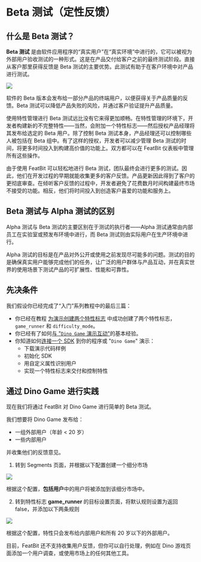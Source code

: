 # Beta 测试（定性反馈）

## **什么是 Beta 测试？**

**Beta 测试** 是由软件应用程序的“真实用户”在“真实环境”中进行的，它可以被视为外部用户验收测试的一种形式。这是在产品交付给客户之前的最终测试阶段。直接从客户那里获得反馈是 Beta 测试的主要优势。此测试有助于在客户环境中对产品进行测试。

![](../../getting-started/assets/beta-testing/001.webp)

软件的 Beta 版本会发布给一部分产品的终端用户，以便获得关于产品质量的反馈。Beta 测试可以降低产品失败的风险，并通过客户验证提升产品质量。

使用特性管理进行 Beta 测试远比没有它来得更加顺畅。在特性管理的环境下，开发者构建新的不完整特性——当然，会附加一个特性标志——然后授权产品经理将其发布给选定的 Beta 用户。除了控制 Beta 测试本身，产品经理还可以控制哪些人被包括在 Beta 组中。有了这样的授权，开发者可以减少管理 Beta 测试的时间，将更多时间投入到构建高价值的功能上。双方都可以在 FeatBit 仪表板中管理所有这些操作。

由于使用 FeatBit 可以轻松地进行 Beta 测试，团队最终会进行更多的测试。因此，他们在开发过程的早期就能收集更多的客户反馈。产品更新因此得到了客户的更彻底审查。在倾听客户反馈的过程中，开发者避免了花费数月时间构建最终市场不接受的功能。相反，他们将时间投入到创造客户喜爱的功能和服务上。

## Beta 测试与 Alpha 测试的区别

Alpha 测试与 Beta 测试的主要区别在于测试的执行者——Alpha 测试通常由内部员工在实验室或预发布环境中进行，而 Beta 测试则由实际用户在生产环境中进行。

Alpha 测试的目标是在产品对外公开或使用之前发现尽可能多的问题。测试的目的是确保真实用户能够完成他们的任务，让广泛的用户群体与产品互动，并在真实世界的使用场景下测试产品的可扩展性、性能和可靠性。

## 先决条件

我们假设你已经完成了“入门”系列教程中的最后三篇：

* 你已经在教程 [为演示创建两个特性标志](../create-two-feature-flags.md) 中成功创建了两个特性标志，`game_runner` 和 `difficulty_mode`。
* 你已经有了如何[与 "`Dino Game` 演示互动"](../try-interacting-with-the-demo.md)的基本经验。
* 你知道如何[连接一个 SDK](../connect-an-sdk/) 到你的程序或 "`Dino Game`" 演示：
  * 下载演示代码样例
  * 初始化 SDK
  * 用自定义属性识别用户
  * 实现一个特性标志来交付和控制特性

## 通过 Dino Game 进行实践

现在我们将通过 FeatBit 对 Dino Game 进行简单的 Beta 测试。

我们想要将 Dino Game 发布给：

* 一组外部用户（年龄 < 20 岁）
* 一些内部用户

并收集他们的反馈意见。

1. 转到 Segments 页面，并根据以下配置创建一个细分市场

![](../../getting-started/assets/beta-testing/002.webp)

&#x20;根据这个配置，**包括用户**中的用户将被添加到该细分市场中。

2. 转到特性标志 **game_runner** 的目标设置页面，将默认规则设置为返回 false，并添加以下两条规则

![](../../getting-started/assets/beta-testing/003.webp)

根据这个配置，特性只会发布给内部用户和所有 20 岁以下的外部用户。

目前，FeatBit 还不支持收集用户反馈，但你可以自行处理，例如在 Dino 游戏页面添加一个用户调查，或使用市场上的任何其他工具。
